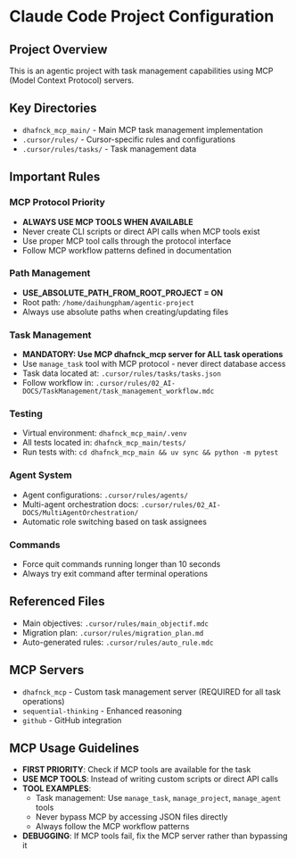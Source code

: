 # Claude Code Project Configuration

## Project Overview
This is an agentic project with task management capabilities using MCP (Model Context Protocol) servers.

## Key Directories
- `dhafnck_mcp_main/` - Main MCP task management implementation
- `.cursor/rules/` - Cursor-specific rules and configurations
- `.cursor/rules/tasks/` - Task management data

## Important Rules

### MCP Protocol Priority
- **ALWAYS USE MCP TOOLS WHEN AVAILABLE**
- Never create CLI scripts or direct API calls when MCP tools exist
- Use proper MCP tool calls through the protocol interface
- Follow MCP workflow patterns defined in documentation

### Path Management
- **USE_ABSOLUTE_PATH_FROM_ROOT_PROJECT = ON**
- Root path: `/home/daihungpham/agentic-project`
- Always use absolute paths when creating/updating files

### Task Management
- **MANDATORY: Use MCP dhafnck_mcp server for ALL task operations**
- Use `manage_task` tool with MCP protocol - never direct database access
- Task data located at: `.cursor/rules/tasks/tasks.json`
- Follow workflow in: `.cursor/rules/02_AI-DOCS/TaskManagement/task_management_workflow.mdc`

### Testing
- Virtual environment: `dhafnck_mcp_main/.venv`
- All tests located in: `dhafnck_mcp_main/tests/`
- Run tests with: `cd dhafnck_mcp_main && uv sync && python -m pytest`

### Agent System
- Agent configurations: `.cursor/rules/agents/`
- Multi-agent orchestration docs: `.cursor/rules/02_AI-DOCS/MultiAgentOrchestration/`
- Automatic role switching based on task assignees

### Commands
- Force quit commands running longer than 10 seconds
- Always try exit command after terminal operations

## Referenced Files
- Main objectives: `.cursor/rules/main_objectif.mdc`
- Migration plan: `.cursor/rules/migration_plan.md`
- Auto-generated rules: `.cursor/rules/auto_rule.mdc`

## MCP Servers
- `dhafnck_mcp` - Custom task management server (REQUIRED for all task operations)
- `sequential-thinking` - Enhanced reasoning
- `github` - GitHub integration

## MCP Usage Guidelines
- **FIRST PRIORITY**: Check if MCP tools are available for the task
- **USE MCP TOOLS**: Instead of writing custom scripts or direct API calls
- **TOOL EXAMPLES**:
  - Task management: Use `manage_task`, `manage_project`, `manage_agent` tools
  - Never bypass MCP by accessing JSON files directly
  - Always follow the MCP workflow patterns
- **DEBUGGING**: If MCP tools fail, fix the MCP server rather than bypassing it